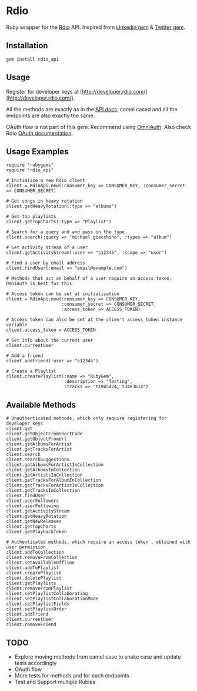 Rdio
====================
Ruby wrapper for the [Rdio](http://rdio.com) API. Inspired from [Linkedin gem](https://github.com/pengwynn/linkedin) & [Twitter gem](https://github.com/jnunemaker/twitter).


Installation
------------
    gem install rdio_api


Usage
-----

Register for developer keys at [http://developer.rdio.com/](http://developer.rdio.com/).

All the methods are exactly as in the [API docs](http://developer.rdio.com/docs/read/rest/Methods), camel cased and all the endpoints are also exactly the same.

OAuth flow is not part of this gem. Recommend using [OmniAuth](https://github.com/intridea/omniauth). Also check Rdio [OAuth documentation](http://developer.rdio.com/docs/read/rest/oauth).


Usage Examples
--------------
    require "rubygems"
    require "rdio_api"

    # Initialize a new Rdio client
    client = RdioApi.new(:consumer_key => CONSUMER_KEY, :consumer_secret => CONSUMER_SECRET)

    # Get songs in heavy rotation
    client.getHeavyRotation(:type => "albums")

	# Get top playlists
	client.getTopCharts(:type => "Playlist")

	# Search for a query and and pass in the type
	client.search(:query => "michael giacchino", :types => "album")

	# Get activity stream of a user
	client.getActivityStream(:user => "s12345", :scope => "user")

	# Find a user by email address
	client.findUser(:email => "email@example.com")

	# Methods that act on behalf of a user require an access token, OmniAuth is best for this

	# Access token can be set at initialization
	client = RdioApi.new(:consumer_key => CONSUMER_KEY,
						 :consumer_secret => CONSUMER_SECRET,
						 :access_token => ACCESS_TOKEN)

	# Access token can also be set at the clien't access_token instance variable
	client.access_token = ACCESS_TOKEN

	# Get info about the current user
	client.currentUser

	# Add a friend
	client.addFriend(:user => "s12345")

	# Create a Playlist
	client.createPlaylist(:name => "RubyGem",
	                      :description => "Testing",
	                      :tracks => "t1945474, t3483614")

Available Methods
-----------------

	# Unauthenticated methods, which only require registering for developer keys
    client.get
    client.getObjectFromShortCode
    client.getObjectFromUrl
    client.getAlbumsForArtist
    client.getTracksForArtist
    client.search
    client.searchSuggestions
    client.getAlbumsForArtistInCollection
    client.getAlbumsInCollection
    client.getArtistsInCollection
    client.getTracksForAlbumInCollection
    client.getTracksForArtistInCollection
    client.getTracksInCollection
    client.findUser
    client.userFollowers
    client.userFollowing
    client.getActivityStream
    client.getHeavyRotation
    client.getNewReleases
    client.getTopCharts
    client.getPlaybackToken

	# Authenticated methods, which require an access token , obtained with user permission
    client.addToCollection
    client.removeFromCollection
    client.setAvailableOffline
    client.addToPlaylist
    client.createPlaylist
    client.deletePlaylist
    client.getPlaylists
    client.removeFromPlaylist
    client.setPlaylistCollaborating
    client.setPlaylistCollaborationMode
    client.setPlaylistFields
    client.setPlaylistOrder
    client.addFriend
    client.currentUser
    client.removeFriend

TODO
----
* Explore moving methods from camel case to snake case and update tests accordingly
* OAuth flow
* More tests for methods and for each endpoints
* Test and Support multiple Rubies


